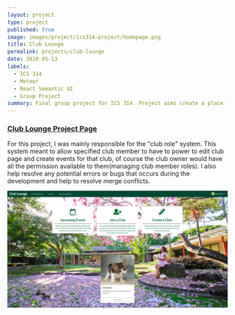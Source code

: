 ```yaml
---
layout: project
type: project
published: true
image: images/project/ics314-project/homepage.png
title: Club Lounge
permalink: projects/club-lounge
date: 2020-05-13
labels:
  - ICS 314
  - Meteor
  - React Semantic UI
  - Group Project
summary: Final group project for ICS 314. Project aims create a place for Manoa club to host their event details.
---
```

### [Club Lounge Project Page](https://club-lounge.github.io/)
For this project, I was mainly responsible for the "club role" system. This system meant to allow specified club member to have to power to edit club page and create events for that club, of course the club owner would have all the permission available to them(managing club member roles). I also help resolve any potential errors or bugs that occurs during the development and help to resolve merge conflicts.

<img src="/images/project/ics314-project/homepage.png" class="ui rounded image">
